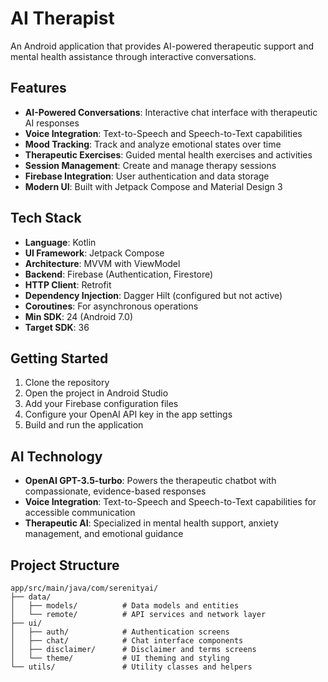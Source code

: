 # AI Therapist

An Android application that provides AI-powered therapeutic support and mental health assistance through interactive conversations.

## Features

- **AI-Powered Conversations**: Interactive chat interface with therapeutic AI responses
- **Voice Integration**: Text-to-Speech and Speech-to-Text capabilities
- **Mood Tracking**: Track and analyze emotional states over time
- **Therapeutic Exercises**: Guided mental health exercises and activities
- **Session Management**: Create and manage therapy sessions
- **Firebase Integration**: User authentication and data storage
- **Modern UI**: Built with Jetpack Compose and Material Design 3

## Tech Stack

- **Language**: Kotlin
- **UI Framework**: Jetpack Compose
- **Architecture**: MVVM with ViewModel
- **Backend**: Firebase (Authentication, Firestore)
- **HTTP Client**: Retrofit
- **Dependency Injection**: Dagger Hilt (configured but not active)
- **Coroutines**: For asynchronous operations
- **Min SDK**: 24 (Android 7.0)
- **Target SDK**: 36

## Getting Started

1. Clone the repository
2. Open the project in Android Studio
3. Add your Firebase configuration files
4. Configure your OpenAI API key in the app settings
5. Build and run the application

## AI Technology

- **OpenAI GPT-3.5-turbo**: Powers the therapeutic chatbot with compassionate, evidence-based responses
- **Voice Integration**: Text-to-Speech and Speech-to-Text capabilities for accessible communication
- **Therapeutic AI**: Specialized in mental health support, anxiety management, and emotional guidance

## Project Structure

```
app/src/main/java/com/serenityai/
├── data/
│   ├── models/          # Data models and entities
│   └── remote/          # API services and network layer
├── ui/
│   ├── auth/            # Authentication screens
│   ├── chat/            # Chat interface components
│   ├── disclaimer/      # Disclaimer and terms screens
│   └── theme/           # UI theming and styling
└── utils/               # Utility classes and helpers
```

